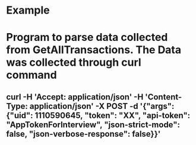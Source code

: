 # Example

# Program to parse data collected from GetAllTransactions. The Data was collected through curl command 
   
   ## curl -H 'Accept: application/json' -H 'Content-Type: application/json' -X POST -d '{"args": {"uid": 1110590645, "token": "XX", "api-token": "AppTokenForInterview", "json-strict-mode": false, "json-verbose-response": false}}'  
